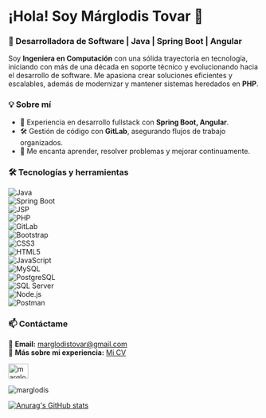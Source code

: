 # ¡Hola! Soy Márglodis Tovar 👋  

### 🚀 Desarrolladora de Software | Java | Spring Boot | Angular  

Soy **Ingeniera en Computación** con una sólida trayectoria en tecnología, iniciando con más de una década en soporte técnico y evolucionando hacia el desarrollo de software. Me apasiona crear soluciones eficientes y escalables, además de modernizar y mantener sistemas heredados en **PHP**.

### 💡 Sobre mí  
- 🔧 Experiencia en desarrollo fullstack con **Spring Boot, Angular**.  
- 🛠 Gestión de código con **GitLab**, asegurando flujos de trabajo organizados.  
- 🚀 Me encanta aprender, resolver problemas y mejorar continuamente.  

### 🛠️ Tecnologías y herramientas  
![Java](https://img.shields.io/badge/Java-ED8B00?style=for-the-badge&logo=java&logoColor=white)  
![Spring Boot](https://img.shields.io/badge/Spring%20Boot-6DB33F?style=for-the-badge&logo=spring&logoColor=white)  
![JSP](https://img.shields.io/badge/JSP-007396?style=for-the-badge&logo=java&logoColor=white)  
![PHP](https://img.shields.io/badge/PHP-777BB4?style=for-the-badge&logo=php&logoColor=white)  
![GitLab](https://img.shields.io/badge/GitLab-FC6D26?style=for-the-badge&logo=gitlab&logoColor=white)  
![Bootstrap](https://img.shields.io/badge/Bootstrap-7952B3?style=for-the-badge&logo=bootstrap&logoColor=white)  
![CSS3](https://img.shields.io/badge/CSS3-1572B6?style=for-the-badge&logo=css3&logoColor=white)  
![HTML5](https://img.shields.io/badge/HTML5-E34F26?style=for-the-badge&logo=html5&logoColor=white)  
![JavaScript](https://img.shields.io/badge/JavaScript-F7DF1E?style=for-the-badge&logo=javascript&logoColor=black)  
![MySQL](https://img.shields.io/badge/MySQL-4479A1?style=for-the-badge&logo=mysql&logoColor=white)  
![PostgreSQL](https://img.shields.io/badge/PostgreSQL-336791?style=for-the-badge&logo=postgresql&logoColor=white)  
![SQL Server](https://img.shields.io/badge/SQL%20Server-CC2927?style=for-the-badge&logo=microsoft%20sql%20server&logoColor=white)  
![Node.js](https://img.shields.io/badge/Node.js-339933?style=for-the-badge&logo=nodedotjs&logoColor=white)  
![Postman](https://img.shields.io/badge/Postman-FF6C37?style=for-the-badge&logo=postman&logoColor=white)  


### 📫 Contáctame  

📧 **Email:** marglodistovar@gmail.com  
📄 **Más sobre mi experiencia:** [Mi CV](https://drive.google.com/drive/folders/1SVvpPKqv5855Bf1UGc_5uBUg8TgAQ9Rm)  

<p align="left">
<a href="https://linkedin.com/in/marglodistovar" target="blank"><img align="center" src="https://raw.githubusercontent.com/rahuldkjain/github-profile-readme-generator/master/src/images/icons/Social/linked-in-alt.svg" alt="marglodistovar" height="30" width="40" /></a>
</p>

<p><img align="center" src="https://github-readme-stats.vercel.app/api/top-langs?username=marglodis&show_icons=true&locale=en&layout=compact" alt="marglodis" /></p>

[![Anurag's GitHub stats](https://github-readme-stats.vercel.app/api?username=Marglodis)](https://github.com/Marglodis/github-readme-stats)
